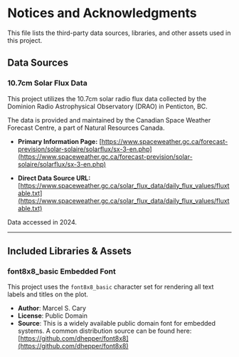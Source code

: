 # Notices and Acknowledgments

This file lists the third-party data sources, libraries, and other assets used in this project.

## Data Sources

### 10.7cm Solar Flux Data

This project utilizes the 10.7cm solar radio flux data collected by the Dominion Radio Astrophysical Observatory (DRAO) in Penticton, BC.

The data is provided and maintained by the Canadian Space Weather Forecast Centre, a part of Natural Resources Canada.

- **Primary Information Page:**
  [https://www.spaceweather.gc.ca/forecast-prevision/solar-solaire/solarflux/sx-3-en.php](https://www.spaceweather.gc.ca/forecast-prevision/solar-solaire/solarflux/sx-3-en.php)

- **Direct Data Source URL:**
  [https://www.spaceweather.gc.ca/solar_flux_data/daily_flux_values/fluxtable.txt](https://www.spaceweather.gc.ca/solar_flux_data/daily_flux_values/fluxtable.txt)

Data accessed in 2024.

---

## Included Libraries & Assets

### font8x8_basic Embedded Font

This project uses the `font8x8_basic` character set for rendering all text labels and titles on the plot.

- **Author**: Marcel S. Cary
- **License**: Public Domain
- **Source**: This is a widely available public domain font for embedded systems. A common distribution source can be found here: [https://github.com/dhepper/font8x8](https://github.com/dhepper/font8x8)
